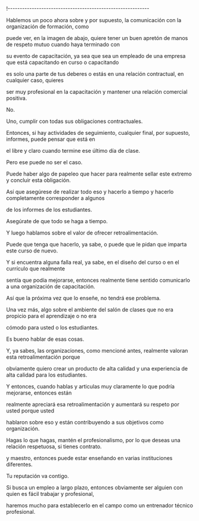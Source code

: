 !-----------------------------------------------------------

Hablemos un poco ahora sobre y por supuesto, la comunicación con la organización de formación, como

puede ver, en la imagen de abajo, quiere tener un buen apretón de manos de respeto mutuo cuando haya terminado con

su evento de capacitación, ya sea que sea un empleado de una empresa que está capacitando en curso o capacitando

es solo una parte de tus deberes o estás en una relación contractual, en cualquier caso, quieres

ser muy profesional en la capacitación y mantener una relación comercial positiva.

No.

Uno, cumplir con todas sus obligaciones contractuales.

Entonces, si hay actividades de seguimiento, cualquier final, por supuesto, informes, puede pensar que está en

el libre y claro cuando termine ese último día de clase.

Pero ese puede no ser el caso.

Puede haber algo de papeleo que hacer para realmente sellar este extremo y concluir esta obligación.

Así que asegúrese de realizar todo eso y hacerlo a tiempo y hacerlo completamente corresponder a algunos

de los informes de los estudiantes.

Asegúrate de que todo se haga a tiempo.

Y luego hablamos sobre el valor de ofrecer retroalimentación.

Puede que tenga que hacerlo, ya sabe, o puede que le pidan que imparta este curso de nuevo.

Y si encuentra alguna falla real, ya sabe, en el diseño del curso o en el currículo que realmente

sentía que podía mejorarse, entonces realmente tiene sentido comunicarlo a una organización de capacitación.

Así que la próxima vez que lo enseñe, no tendrá ese problema.

Una vez más, algo sobre el ambiente del salón de clases que no era propicio para el aprendizaje o no era

cómodo para usted o los estudiantes.

Es bueno hablar de esas cosas.

Y, ya sabes, las organizaciones, como mencioné antes, realmente valoran esta retroalimentación porque

obviamente quiero crear un producto de alta calidad y una experiencia de alta calidad para los estudiantes.

Y entonces, cuando hablas y articulas muy claramente lo que podría mejorarse, entonces están

realmente apreciará esa retroalimentación y aumentará su respeto por usted porque usted

hablaron sobre eso y están contribuyendo a sus objetivos como organización.

Hagas lo que hagas, mantén el profesionalismo, por lo que deseas una relación respetuosa, si tienes contrato.

y maestro, entonces puede estar enseñando en varias instituciones diferentes.

Tu reputación va contigo.

Si busca un empleo a largo plazo, entonces obviamente ser alguien con quien es fácil trabajar y profesional,

haremos mucho para establecerlo en el campo como un entrenador técnico profesional.
